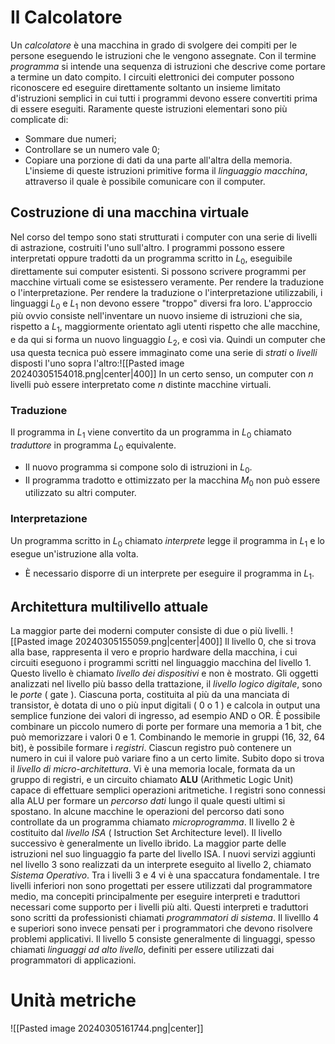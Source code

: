 # Il Calcolatore
Un *calcolatore* è una macchina in grado di svolgere dei compiti per le persone eseguendo le istruzioni che le vengono assegnate. Con il termine *programma* si intende una sequenza di istruzioni che descrive come portare a termine un dato compito. I circuiti elettronici dei computer possono riconoscere ed eseguire direttamente soltanto un insieme limitato d'istruzioni semplici in cui tutti i programmi devono essere convertiti prima di essere eseguiti. Raramente queste istruzioni elementari sono più complicate di:
- Sommare due numeri;
- Controllare se un numero vale 0;
- Copiare una porzione di dati da una parte all'altra della memoria.
L'insieme di queste istruzioni primitive forma il *linguaggio macchina*, attraverso il quale è possibile comunicare con il computer. 
## Costruzione di una macchina virtuale
Nel corso del tempo sono stati strutturati i computer con una serie di livelli di astrazione, costruiti l'uno sull'altro. I programmi possono essere interpretati oppure tradotti da un programma scritto in $L_0$, eseguibile direttamente sui computer esistenti. Si possono scrivere programmi per macchine virtuali come se esistessero veramente. Per rendere la traduzione o l'interpretazione. Per rendere la traduzione o l'interpretazione utilizzabili, i linguaggi $L_0$ e $L_1$ non devono essere "troppo" diversi fra loro. L'approccio più ovvio consiste nell'inventare un nuovo insieme di istruzioni che sia, rispetto a $L_1$, maggiormente orientato agli utenti rispetto che alle macchine, e da qui si forma un nuovo linguaggio $L_2$, e così via. Quindi un computer che usa questa tecnica può essere immaginato come una serie di *strati* o *livelli* disposti l'uno sopra l'altro:![[Pasted image 20240305154018.png|center|400]]
In un certo senso, un computer con $n$ livelli può essere interpretato come $n$ distinte macchine virtuali.
### Traduzione
Il programma in $L_1$ viene convertito da un programma in $L_0$ chiamato *traduttore* in programma $L_0$ equivalente.
- Il nuovo programma si compone solo di istruzioni in $L_0$.
- Il programma tradotto e ottimizzato per la macchina $M_0$ non può essere utilizzato su altri computer.
### Interpretazione
Un programma scritto in $L_0$ chiamato *interprete* legge il programma in $L_1$ e lo esegue un'istruzione alla volta.
- È necessario disporre di un interprete per eseguire il programma in $L_1$.
## Architettura multilivello attuale
La maggior parte dei moderni computer consiste di due o più livelli. ![[Pasted image 20240305155059.png|center|400]]
Il livello 0, che si trova alla base, rappresenta il vero e proprio hardware della macchina, i cui circuiti eseguono i programmi scritti nel linguaggio macchina del livello 1. Questo livello è chiamato *livello dei dispositivi* e non è mostrato. Gli oggetti analizzati nel livello più basso della trattazione, il *livello logico digitale*, sono le *porte* ( gate ). Ciascuna porta, costituita al più da una manciata di transistor, è dotata di uno o più input digitali ( 0 o 1 )  e calcola in output una semplice funzione dei valori di ingresso, ad esempio AND o OR. È possibile combinare un piccolo numero di porte per formare una memoria a 1 bit, che può memorizzare i valori 0 e 1. Combinando le memorie in gruppi (16, 32, 64 bit), è possibile formare i *registri*. Ciascun registro può contenere un numero in cui il valore può variare fino a un certo limite. Subito dopo si trova il *livello di micro-architettura*. Vi è una memoria locale, formata da un gruppo di registri, e un circuito chiamato **ALU** (Arithmetic Logic Unit) capace di effettuare semplici operazioni aritmetiche. I registri sono connessi alla ALU per formare un *percorso dati* lungo il quale questi ultimi si spostano. In alcune macchine le operazioni del percorso dati sono controllate da un programma chiamato *microprogramma*. Il livello 2 è costituito dal *livello ISA* ( Istruction Set Architecture level). Il livello successivo è generalmente un livello ibrido. La maggior parte delle istruzioni nel suo linguaggio fa parte del livello ISA. I nuovi servizi aggiunti nel livello 3 sono realizzati da un interprete eseguito al livello 2, chiamato *Sistema Operativo*.
Tra i livelli 3 e 4 vi è una spaccatura fondamentale. I tre livelli inferiori non sono progettati per essere utilizzati dal programmatore medio, ma concepiti principalmente per eseguire interpreti e traduttori necessari come supporto per i livelli più alti. Questi interpreti e traduttori sono scritti da professionisti chiamati *programmatori di sistema*. Il livelllo 4 e superiori sono invece pensati per i programmatori che devono risolvere problemi applicativi. 
Il livello 5 consiste generalmente di linguaggi, spesso chiamati *linguaggi ad alto livello*, definiti per essere utilizzati dai programmatori di applicazioni.
# Unità metriche
![[Pasted image 20240305161744.png|center]]
